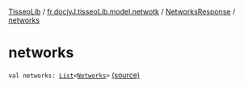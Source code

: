 [TisseoLib](../../index.md) / [fr.docjyJ.tisseoLib.model.netwotk](../index.md) / [NetworksResponse](index.md) / [networks](./networks.md)

# networks

`val networks: `[`List`](https://kotlinlang.org/api/latest/jvm/stdlib/kotlin.collections/-list/index.html)`<`[`Networks`](../-networks/index.md)`>` [(source)](https://github.com/docjyJ/TisseoLib/tree/master/src/main/kotlin/fr/docjyJ/tisseoLib/model/netwotk/NetworksResponse.kt#L7)